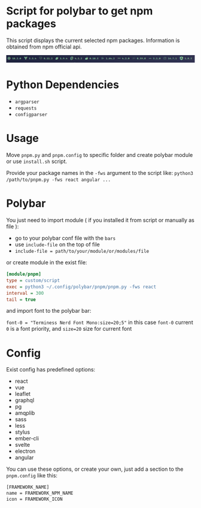 # Script for polybar to get npm packages

This script displays the current selected npm packages. Information is obtained from npm official api.

![BarExample](assets/example.png)

# Python Dependencies

-   `argparser`
-   `requests`
-   `configparser`

# Usage

Move `pnpm.py` and `pnpm.config` to specific folder and create polybar module or use `install.sh` script.

Provide your package names in the `-fws` argument to the script like:
`python3 /path/to/pnpm.py -fws react angular ...`

# Polybar

You just need to import module ( if you installed it from script or manually as file ):

-   go to your polybar conf file with the `bars`
-   use `include-file` on the top of file
-   `include-file = path/to/your/module/or/modules/file`

or create module in the exist file:

```ini
[module/pnpm]
type = custom/script
exec = python3 ~/.config/polybar/pnpm/pnpm.py -fws react
interval = 300
tail = true
```

and import font to the polybar bar:

`font-0 = "Terminess Nerd Font Mono:size=20;5"`
in this case `font-0` current `0` is a font priority, and `size=20` size for current font

# Config

Exist config has predefined options:

-   react
-   vue
-   leaflet
-   graphql
-   pg
-   amqplib
-   sass
-   less
-   stylus
-   ember-cli
-   svelte
-   electron
-   angular

You can use these options, or create your own, just add a section to the `pnpm.config` like this:

```
[FRAMEWORK_NAME]
name = FRAMEWORK_NPM_NAME
icon = FRAMEWORK_ICON
```
